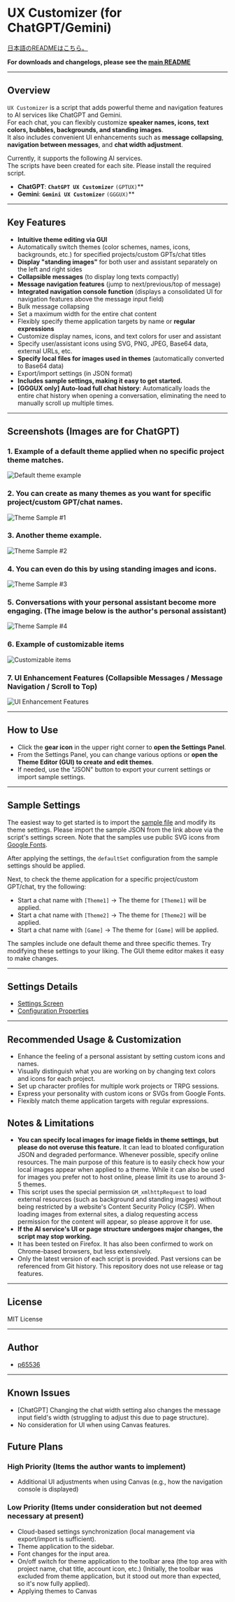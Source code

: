 # UX Customizer (for ChatGPT/Gemini)

[日本語のREADMEはこちら。](./README_ja.md)

**For downloads and changelogs, please see the [main README](../../README.md)**

---

## Overview

`UX Customizer` is a script that adds powerful theme and navigation features to AI services like ChatGPT and Gemini.  
For each chat, you can flexibly customize **speaker names, icons, text colors, bubbles, backgrounds, and standing images**.  
It also includes convenient UI enhancements such as **message collapsing**, **navigation between messages**, and **chat width adjustment**.

Currently, it supports the following AI services.  
The scripts have been created for each site. Please install the required script.

 - **ChatGPT**: **`ChatGPT UX Customizer`** `(GPTUX)`**
 - **Gemini**: **`Gemini UX Customizer`** `(GGGUX)`**

---

## Key Features

* **Intuitive theme editing via GUI**
* Automatically switch themes (color schemes, names, icons, backgrounds, etc.) for specified projects/custom GPTs/chat titles
* **Display "standing images"** for both user and assistant separately on the left and right sides
* **Collapsible messages** (to display long texts compactly)
* **Message navigation features** (jump to next/previous/top of message)
* **Integrated navigation console function** (displays a consolidated UI for navigation features above the message input field)
* Bulk message collapsing
* Set a maximum width for the entire chat content
* Flexibly specify theme application targets by name or **regular expressions**
* Customize display names, icons, and text colors for user and assistant
* Specify user/assistant icons using SVG, PNG, JPEG, Base64 data, external URLs, etc.
* **Specify local files for images used in themes** (automatically converted to Base64 data)
* Export/import settings (in JSON format)
* **Includes sample settings, making it easy to get started.**
* **[GGGUX only] Auto-load full chat history**: Automatically loads the entire chat history when opening a conversation, eliminating the need to manually scroll up multiple times.  

---

## Screenshots (Images are for ChatGPT)

### 1. Example of a default theme applied when no specific project theme matches.

![Default theme example](./images/theme_sample_default.webp)

### 2. You can create as many themes as you want for specific project/custom GPT/chat names.

![Theme Sample #1](./images/theme_sample_theme1.webp)

### 3. Another theme example.

![Theme Sample #2](./images/theme_sample_theme2.webp)

### 4. You can even do this by using standing images and icons.

![Theme Sample #3](./images/theme_sample_game.webp)

### 5. Conversations with your personal assistant become more engaging. (The image below is the author's personal assistant)

![Theme Sample #4](./images/theme_sample_haruna.webp)

### 6. Example of customizable items

![Customizable items](./images/customizable_items.webp)

### 7. UI Enhancement Features (Collapsible Messages / Message Navigation / Scroll to Top)

![UI Enhancement Features](./images/features.webp)

---

## How to Use

* Click the **gear icon** in the upper right corner to **open the Settings Panel**.
* From the Settings Panel, you can change various options or **open the Theme Editor (GUI) to create and edit themes**.
* If needed, use the "JSON" button to export your current settings or import sample settings.

---

## Sample Settings

The easiest way to get started is to import the [sample file](https://raw.githubusercontent.com/p65536/AI-UX-Customizer/main/samples/UX-Customizer/theme_presets.json) and modify its theme settings.
Please import the sample JSON from the link above via the script's settings screen. Note that the samples use public SVG icons from [Google Fonts](https://fonts.google.com/icons).

After applying the settings, the `defaultSet` configuration from the sample settings should be applied.

Next, to check the theme application for a specific project/custom GPT/chat, try the following:

* Start a chat name with `[Theme1]` -> The theme for `[Theme1]` will be applied.
* Start a chat name with `[Theme2]` -> The theme for `[Theme2]` will be applied.
* Start a chat name with `[Game]` -> The theme for `[Game]` will be applied.

The samples include one default theme and three specific themes.
Try modifying these settings to your liking. The GUI theme editor makes it easy to make changes.

---

## Settings Details

-   [Settings Screen](./settings.md)
-   [Configuration Properties](./manual_json.md)

---

## Recommended Usage & Customization

  * Enhance the feeling of a personal assistant by setting custom icons and names.
  * Visually distinguish what you are working on by changing text colors and icons for each project.
  * Set up character profiles for multiple work projects or TRPG sessions.
  * Express your personality with custom icons or SVGs from Google Fonts.
  * Flexibly match theme application targets with regular expressions.

## Notes & Limitations

  * **You can specify local images for image fields in theme settings, but please do not overuse this feature.** It can lead to bloated configuration JSON and degraded performance. Whenever possible, specify online resources. The main purpose of this feature is to easily check how your local images appear when applied to a theme. While it can also be used for images you prefer not to host online, please limit its use to around 3-5 themes.
  * This script uses the special permission `GM_xmlhttpRequest` to load external resources (such as background and standing images) without being restricted by a website's Content Security Policy (CSP). When loading images from external sites, a dialog requesting access permission for the content will appear, so please approve it for use.
  * **If the AI service's UI or page structure undergoes major changes, the script may stop working.**
  * It has been tested on Firefox. It has also been confirmed to work on Chrome-based browsers, but less extensively.
  * Only the latest version of each script is provided. Past versions can be referenced from Git history. This repository does not use release or tag features.

-----

## License

MIT License

-----

## Author

  * [p65536](https://github.com/p65536)

-----

## Known Issues

  * [ChatGPT] Changing the chat width setting also changes the message input field's width (struggling to adjust this due to page structure).
  * No consideration for UI when using Canvas features.

## Future Plans

### High Priority (Items the author wants to implement)

  * Additional UI adjustments when using Canvas (e.g., how the navigation console is displayed)
  
### Low Priority (Items under consideration but not deemed necessary at present)

  * Cloud-based settings synchronization (local management via export/import is sufficient).
  * Theme application to the sidebar.
  * Font changes for the input area.
  * On/off switch for theme application to the toolbar area (the top area with project name, chat title, account icon, etc.) (Initially, the toolbar was excluded from theme application, but it stood out more than expected, so it's now fully applied).
  * Applying themes to Canvas
